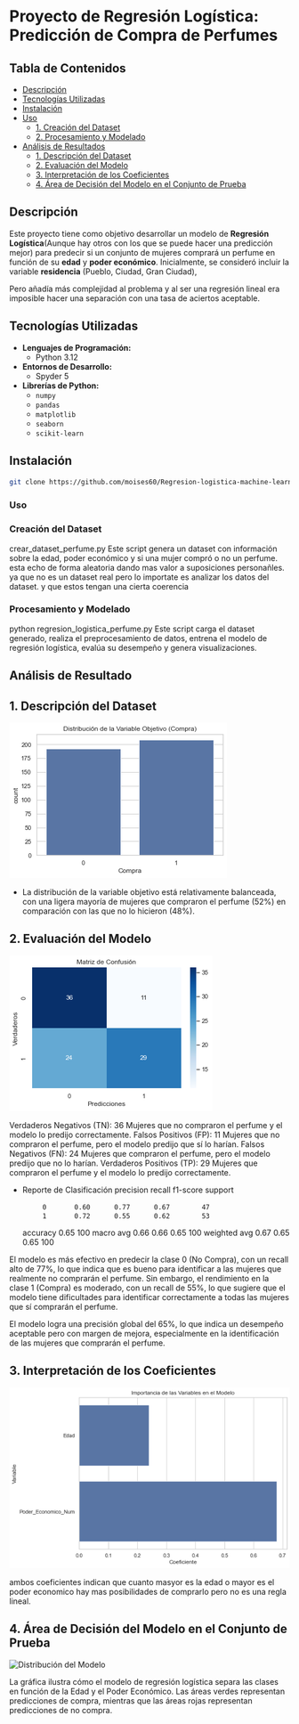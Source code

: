 # Proyecto de Regresión Logística: Predicción de Compra de Perfumes

## Tabla de Contenidos

- [Descripción](#descripción)
- [Tecnologías Utilizadas](#tecnologías-utilizadas)
- [Instalación](#instalación)
- [Uso](#uso)
  - [1. Creación del Dataset](#1-creación-del-dataset)
  - [2. Procesamiento y Modelado](#2-procesamiento-y-modelado)
- [Análisis de Resultados](#análisis-de-resultados)
  - [1. Descripción del Dataset](#1-descripción-del-dataset)
  - [2. Evaluación del Modelo](#2-evaluación-del-modelo)
  - [3. Interpretación de los Coeficientes](#3-interpretación-de-los-coeficientes)
  - [4. Área de Decisión del Modelo en el Conjunto de Prueba](#3-Área-de-Decisión-del-Modelo-en-el-Conjunto-de-Prueba)

## Descripción

Este proyecto tiene como objetivo desarrollar un modelo de **Regresión Logística**(Aunque hay otros con los que se puede hacer una predicción mejor) para predecir si un conjunto de mujeres comprará un perfume en función de su **edad** y **poder económico**. Inicialmente, se consideró incluir la variable **residencia** (Pueblo, Ciudad, Gran Ciudad),

Pero añadía más complejidad al problema y al ser una regresión lineal era imposible hacer una separación con una tasa de aciertos aceptable. 

## Tecnologías Utilizadas

- **Lenguajes de Programación:**
  - Python 3.12
- **Entornos de Desarrollo:**
  - Spyder 5
- **Librerías de Python:**
  - `numpy`
  - `pandas`
  - `matplotlib`
  - `seaborn`
  - `scikit-learn`

## Instalación

```bash
git clone https://github.com/moises60/Regresion-logistica-machine-learning.git
```
### Uso 
### Creación del Dataset 
 crear_dataset_perfume.py
 Este script genera un dataset con información sobre la edad, poder económico y si una mujer compró o no un perfume. esta echo de forma aleatoria dando mas valor a suposiciones personañles. ya que no es un dataset 
 real pero lo importate es analizar los datos del dataset. y que estos tengan una cierta coerencia 

 ### Procesamiento y Modelado
  python regresion_logistica_perfume.py
  Este script carga el dataset generado, realiza el preprocesamiento de datos, entrena el modelo de regresión logística, evalúa su desempeño y genera visualizaciones.

## Análisis de Resultado

## 1. Descripción del Dataset
![Distribución de la Variable 'Compra'](assets/distribucion_variable_dependiente.png)

- La distribución de la variable objetivo está relativamente balanceada, con una ligera mayoría de mujeres que compraron el perfume (52%) en comparación con las que no lo hicieron (48%).

## 2. Evaluación del Modelo
![Matriz de Confusión](assets/matriz_confusion.png)

Verdaderos Negativos (TN): 36
Mujeres que no compraron el perfume y el modelo lo predijo correctamente.
Falsos Positivos (FP): 11
Mujeres que no compraron el perfume, pero el modelo predijo que sí lo harían.
Falsos Negativos (FN): 24
Mujeres que compraron el perfume, pero el modelo predijo que no lo harían.
Verdaderos Positivos (TP): 29
Mujeres que compraron el perfume y el modelo lo predijo correctamente.

- Reporte de Clasificación
              precision    recall  f1-score   support

           0       0.60      0.77      0.67        47
           1       0.72      0.55      0.62        53

    accuracy                           0.65       100
   macro avg       0.66      0.66      0.65       100
weighted avg       0.67      0.65      0.65       100

El modelo es más efectivo en predecir la clase 0 (No Compra), con un recall alto de 77%, lo que indica que es bueno para identificar a las mujeres que realmente no comprarán el perfume.
Sin embargo, el rendimiento en la clase 1 (Compra) es moderado, con un recall de 55%, lo que sugiere que el modelo tiene dificultades para identificar correctamente a todas las mujeres que sí comprarán el perfume.

El modelo logra una precisión global del 65%, lo que indica un desempeño aceptable pero con margen de mejora, especialmente en la identificación de las mujeres que comprarán el perfume.

## 3. Interpretación de los Coeficientes

![Importancia de las variavles del modelo](assets/coeficientes_modelo.png)

ambos coeficientes indican que cuanto masyor es la edad o mayor es el poder economico hay mas posibilidades de comprarlo pero no es una regla lineal. 


## 4. Área de Decisión del Modelo en el Conjunto de Prueba

![Distribución del Modelo](assets/Distribución_Modelo.png) 

La gráfica ilustra cómo el modelo de regresión logística separa las clases en función de la Edad y el Poder Económico.
Las áreas verdes representan predicciones de compra, mientras que las áreas rojas representan predicciones de no compra.


